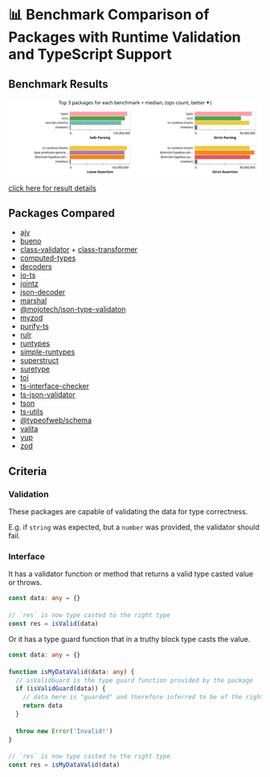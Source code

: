 # 📊 Benchmark Comparison of Packages with Runtime Validation and TypeScript Support

## Benchmark Results

[![Fastest Packages - click to view details](docs/results/preview.svg)](https://moltar.github.io/typescript-runtime-type-benchmarks)

[click here for result details](https://moltar.github.io/typescript-runtime-type-benchmarks)

## Packages Compared

* [ajv](https://ajv.js.org/)
* [bueno](https://github.com/philipnilsson/bueno)
* [class-validator](https://github.com/typestack/class-validator) + [class-transformer](https://github.com/typestack/class-transformer)
* [computed-types](https://github.com/neuledge/computed-types)
* [decoders](https://github.com/nvie/decoders)
* [io-ts](https://github.com/gcanti/io-ts)
* [jointz](https://github.com/moodysalem/jointz)
* [json-decoder](https://github.com/venil7/json-decoder)
* [marshal](https://github.com/marcj/marshal.ts)
* [@mojotech/json-type-validaton](https://github.com/mojotech/json-type-validation)
* [myzod](https://github.com/davidmdm/myzod)
* [purify-ts](https://github.com/gigobyte/purify)
* [rulr](https://github.com/ryansmith94/rulr)
* [runtypes](https://github.com/pelotom/runtypes)
* [simple-runtypes](https://github.com/hoeck/simple-runtypes)
* [superstruct](https://github.com/ianstormtaylor/superstruct)
* [suretype](https://github.com/grantila/suretype)
* [toi](https://github.com/hf/toi)
* [ts-interface-checker](https://github.com/gristlabs/ts-interface-checker)
* [ts-json-validator](https://github.com/ostrowr/ts-json-validator)
* [tson](https://github.com/skarab42/tson)
* [ts-utils](https://github.com/ai-labs-team/ts-utils)
* [@typeofweb/schema](https://github.com/typeofweb/schema)
* [valita](https://github.com/badrap/valita)
* [yup](https://github.com/jquense/yup)
* [zod](https://github.com/vriad/zod)

## Criteria

### Validation

These packages are capable of validating the data for type correctness.

E.g. if `string` was expected, but a `number` was provided, the validator should fail.

### Interface

It has a validator function or method that returns a valid type casted value or throws.

```ts
const data: any = {}

// `res` is now type casted to the right type
const res = isValid(data)
```

Or it has a type guard function that in a truthy block type casts the value.

```ts
const data: any = {}

function isMyDataValid(data: any) {
  // isValidGuard is the type guard function provided by the package
  if (isValidGuard(data)) {
    // data here is "guarded" and therefore inferred to be of the right type
    return data
  }

  throw new Error('Invalid!')
}

// `res` is now type casted to the right type
const res = isMyDataValid(data)
```
